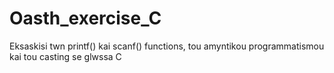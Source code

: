 # Oasth_exercise_C
Eksaskisi twn printf() kai scanf() functions, tou amyntikou programmatismou kai tou casting se glwssa C
